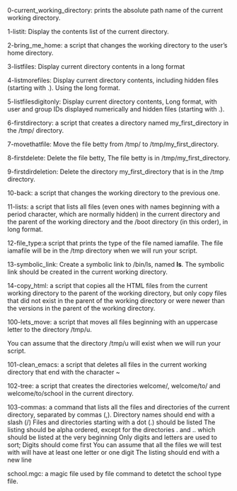 0-current_working_directory: prints the absolute path name of the current working directory.

1-listit: Display the contents list of the current directory.

2-bring_me_home:  a script that changes the working directory to the user’s home directory.

3-listfiles: Display current directory contents in a long format

4-listmorefiles: Display current directory contents, including hidden files (starting with .). Using the long format.

5-listfilesdigitonly: Display current directory contents, Long format, with user and group IDs displayed numerically and hidden files (starting with .).

6-firstdirectory: a script that creates a directory named my_first_directory in the /tmp/ directory.

7-movethatfile: Move the file betty from /tmp/ to /tmp/my_first_directory.

8-firstdelete: Delete the file betty, The file betty is in /tmp/my_first_directory.

9-firstdirdeletion: Delete the directory my_first_directory that is in the /tmp directory.

10-back: a script that changes the working directory to the previous one.

11-lists: a script that lists all files (even ones with names beginning with a period character, which are normally hidden) in the current directory and the parent of the working directory and the /boot directory (in this order), in long format.

12-file_type:a script that prints the type of the file named iamafile. The file iamafile will be in the /tmp directory when we will run your script.

13-symbolic_link: Create a symbolic link to /bin/ls, named __ls__. The symbolic link should be created in the current working directory. 

14-copy_html: a script that copies all the HTML files from the current working directory to the parent of the working directory, but only copy files that did not exist in the parent of the working directory or were newer than the versions in the parent of the working directory.

100-lets_move: a script that moves all files beginning with an uppercase letter to the directory /tmp/u.

You can assume that the directory /tmp/u will exist when we will run your script.

101-clean_emacs: a script that deletes all files in the current working directory that end with the character ~

102-tree: a script that creates the directories welcome/, welcome/to/ and welcome/to/school in the current directory.

103-commas: 
a command that lists all the files and directories of the current directory, separated by commas (,).
    Directory names should end with a slash (/)
    Files and directories starting with a dot (.) should be listed
    The listing should be alpha ordered, except for the directories . and .. which should be listed at the very    beginning
    Only digits and letters are used to sort; Digits should come first
    You can assume that all the files we will test with will have at least one letter or one digit
    The listing should end with a new line

school.mgc: a magic file used by file command to detetct the school type file.
